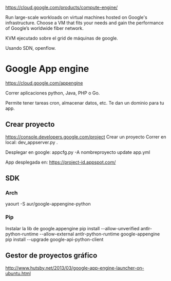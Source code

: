 https://cloud.google.com/products/compute-engine/

Run large-scale workloads on virtual machines hosted on Google's infrastructure. Choose a VM that fits your needs and gain the performance of Google’s worldwide fiber network.

KVM ejecutado sobre el grid de máquinas de google.

Usando SDN, openflow.


# Google App engine
https://cloud.google.com/appengine

Correr aplicaciones python, Java, PHP o Go.

Permite tener tareas cron, almacenar datos, etc.
Te dan un dominio para tu app.

## Crear proyecto
https://console.developers.google.com/project
Crear un proyecto
Correr en local:
  dev_appserver.py .

Desplegar en google:
  appcfg.py -A nombreproyecto update app.yml

App desplegada en:
   https://project-id.appspot.com/

## SDK

### Arch
yaourt -S aur/google-appengine-python

### Pip
Instalar la lib de google.appengine
pip install --allow-unverified antlr-python-runtime --allow-external antlr-python-runtime google-appengine
pip install --upgrade google-api-python-client

## Gestor de proyectos gráfico
http://www.hutsby.net/2013/03/google-app-engine-launcher-on-ubuntu.html
